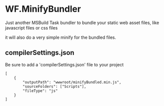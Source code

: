 # WF.MinifyBundler
Just another MSBuild Task bundler to bundle your static web asset files, like javascript files or css files

it will also do a very simple minify for the bundled files.

## compilerSettings.json
Be sure to add a 'compilerSettings.json' file to your project

```
[
    {
        "outputPath": "wwwroot/minifyBundled.min.js",
        "sourceFolders": ["Scripts"],
        "fileType": "js"
    }
]
```